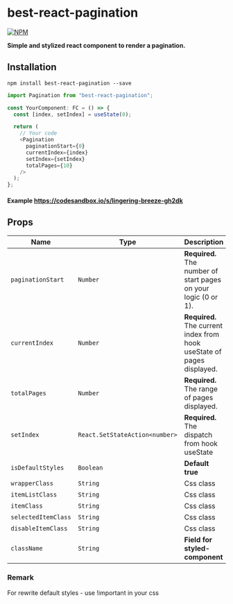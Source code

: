 # best-react-pagination

[![NPM](https://nodei.co/npm/best-react-pagination.png?downloads=true)](https://nodei.co/npm/best-react-pagination/)

**Simple and stylized react component to render a pagination.**

## Installation

```
npm install best-react-pagination --save
```

```javascript
import Pagination from "best-react-pagination";

const YourComponent: FC = () => {
  const [index, setIndex] = useState(0);

  return (
    // Your code
    <Pagination
      paginationStart={0}
      currentIndex={index}
      setIndex={setIndex}
      totalPages={10}
    />
  );
};
```

#### Example https://codesandbox.io/s/lingering-breeze-gh2dk

## Props

| Name                | Type                             | Description                                                            |
| ------------------- |----------------------------------| ---------------------------------------------------------------------- |
| `paginationStart`   | `Number`                         | **Required.** The number of start pages on your logic (0 or 1).        |
| `currentIndex`      | `Number`                         | **Required.** The current index from hook useState of pages displayed. |
| `totalPages`        | `Number`                         | **Required.** The range of pages displayed.                            |
| `setIndex`          | `React.SetStateAction<number>`   | **Required.** The dispatch from hook useState                          |
| `isDefaultStyles`   | `Boolean`                        | **Default true**                                                       |
| `wrapperClass`      | `String`                         | Css class                                                              |
| `itemListClass`     | `String`                         | Css class                                                              |
| `itemClass`         | `String`                         | Css class                                                              |
| `selectedItemClass` | `String`                         | Css class                                                              |
| `disableItemClass`  | `String`                         | Css class                                                              |
| `className`         | `String`                         | **Field for styled-component**                                         |

### Remark
For rewrite default styles - use !important in your css 
